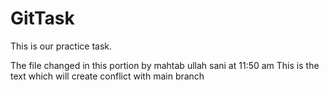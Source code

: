 # GitTask
This is our practice task.

The file changed in this portion by mahtab ullah sani at 11:50 am
This is the text which will create conflict with main branch 